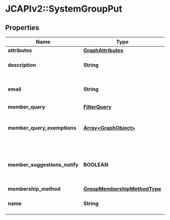 # JCAPIv2::SystemGroupPut

## Properties
Name | Type | Description | Notes
------------ | ------------- | ------------- | -------------
**attributes** | [**GraphAttributes**](GraphAttributes.md) |  | [optional] 
**description** | **String** | Description of a System Group | [optional] 
**email** | **String** | Email address of a System Group | [optional] 
**member_query** | [**FilterQuery**](FilterQuery.md) |  | [optional] 
**member_query_exemptions** | [**Array&lt;GraphObject&gt;**](GraphObject.md) | Array of GraphObjects exempted from the query | [optional] 
**member_suggestions_notify** | **BOOLEAN** | True if notification emails are to be sent for membership suggestions. | [optional] 
**membership_method** | [**GroupMembershipMethodType**](GroupMembershipMethodType.md) |  | [optional] 
**name** | **String** | Display name of a System Group. | 

